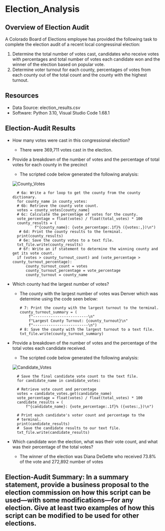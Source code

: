 # Election_Analysis

## Overview of Election Audit
A Colorado Board of Elections employee has provided the following task to complete the election audit of a recent local congressinal election:

1. Determine the total number of votes cast, candidates who receive votes with percentages and total number of votes each candidate won and the winner of the election based on popular vote.
2. Determine voter turnout for each county, percentages of votes from each county out of the total count and the county with the highest turnout. 

## Resources
- Data Source: election_results.csv
- Software: Python 3.10, Visual Studio Code 1.68.1

## Election-Audit Results
- How many votes were cast in this congressional election?
  - There were 369,711 votes cast in the election.
- Provide a breakdown of the number of votes and the percentage of total votes for each county in the precinct
  - The scripted code below generated the following analysis:
      
  ![County_Votes](https://user-images.githubusercontent.com/106962921/175839045-b0717420-6f6d-4186-a08d-afc642f95a2c.png)

        # 6a: Write a for loop to get the county from the county dictionary.
        for county_name in county_votes:
        # 6b: Retrieve the county vote count.
        votes = county_votes[county_name]
        # 6c: Calculate the percentage of votes for the county.
        vote_percentage = float(votes) / float(total_votes) * 100
        county_results = (
                f"{county_name}: {vote_percentage:.1f}% ({votes:,})\n")
         # 6d: Print the county results to the terminal.
        print(county_results)
         # 6e: Save the county votes to a text file.
        txt_file.write(county_results)
         # 6f: Write an if statement to determine the winning county and get its vote count.
        if (votes > county_turnout_count) and (vote_percentage > county_turnout_percentage):
            county_turnout_count = votes
            county_turnout_percentage = vote_percentage
            county_turnout = county_name
- Which county had the largest number of votes?
  - The county with the largest number of votes was Denver which was determine using the code seen below:
        
        # 7: Print the county with the largest turnout to the terminal.
        county_turnout_summary = (
            f"-------------------------\n"
            f"Largest County Turnout: {county_turnout}\n"
            f"-------------------------\n")
        # 8: Save the county with the largest turnout to a text file.
        txt_file.write(county_turnout_summary)
- Provide a breakdown of the number of votes and the percentage of the total votes each candidate received.
  - The scripted code below generated the following analysis:
  
   ![Candidate_Votes](https://user-images.githubusercontent.com/106962921/175839324-e22cb6e7-acb1-45ab-a405-6e821a5fe502.png)

        # Save the final candidate vote count to the text file.
        for candidate_name in candidate_votes:

        # Retrieve vote count and percentage
        votes = candidate_votes.get(candidate_name)
        vote_percentage = float(votes) / float(total_votes) * 100
        candidate_results = (
            f"{candidate_name}: {vote_percentage:.1f}% ({votes:,})\n")

        # Print each candidate's voter count and percentage to the
        # terminal.
        print(candidate_results)
        #  Save the candidate results to our text file.
        txt_file.write(candidate_results)
        
- Which candidate won the election, what was their vote count, and what was their percentage of the total votes?
  - The winner of the election was Diana DeGette who received 73.8% of the vote and 272,892 number of votes  

## Election-Audit Summary: In a summary statement, provide a business proposal to the election commission on how this script can be used—with some modifications—for any election. Give at least two examples of how this script can be modified to be used for other elections.
